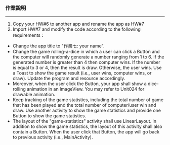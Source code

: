 ### 作業說明
---
1. Copy your HW#6 to another app and rename the app as HW#7
2. Import HW#7 and modify the code according to the following requirements：
* Change the app title to "作業七: your name".
* Change the game rolling-a-dice in which a user can click a Button and the computer will randomly generate a number ranging from 1 to 6. If the generated number is greater than 4 then computer wins. If the number is equal to 3 or 4, then the result is draw. Otherwise, the user wins. Use a Toast to show the game result (i.e., user wins, computer wins, or draw). Update the program and resource accordingly.
* Moreover, when the user click the Button, your app shall show a dice-rolling animation in an ImageView. You may refer to Unit024 for drawable animation.
* Keep tracking of the game statistics, including the total number of game that has been played and the total number of computer/user win and draw. Use another activity to show the game statistics and provide one Button to show the game statistics.
* The layout of the "game-statistics" activity shall use LinearLayout. In addition to show the game statistics, the layout of this activity shall also contain a Button. When the user click that Button, the app will go back to previous activity (i.e., MainActivity).
